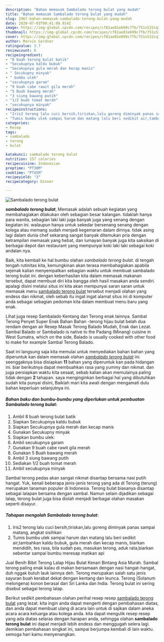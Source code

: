 ```yaml
---
description: "Bahan memasak Sambalado terong bulat yang mudah"
title: "Bahan memasak Sambalado terong bulat yang mudah"
slug: 2967-bahan-memasak-sambalado-terong-bulat-yang-mudah
date: 2020-07-03T00:41:09.914Z
image: https://img-global.cpcdn.com/recipes/cf81ae81e699c7fb/751x532cq70/sambalado-terong-bulat-foto-resep-utama.jpg
thumbnail: https://img-global.cpcdn.com/recipes/cf81ae81e699c7fb/751x532cq70/sambalado-terong-bulat-foto-resep-utama.jpg
cover: https://img-global.cpcdn.com/recipes/cf81ae81e699c7fb/751x532cq70/sambalado-terong-bulat-foto-resep-utama.jpg
author: Marvin Gardner
ratingvalue: 3.7
reviewcount: 8
recipeingredient:
- "8 buah terong bulat batik"
- "Secukupnya kaldu bubuk"
- "Secukupnya gula merah dan kecap manis"
- " Secukupny minyak"
- " bumbu ulek"
- "secukupnya garam"
- "9 buah cabe rawit gila merah"
- "5 Buah bawang merah"
- "3 siung bawang putih"
- "1/2 buah tomat merah"
- "secukupnya minyak"
recipeinstructions:
- "Iris2 terong lalu cuci bersih,tiriskan,lalu goreng diminyak panas sampai matang, angkat sisihkan"
- "Tumis bumbu ulek sampai harum dan matang lalu beri sedikit air,tambahkan kaldu bubuk, gula merah dan kecap manis, biarkan mendidih, tes rasa, bila sudah pas, masukan terong, aduk rata,biarkan sebentar sampai bumbu meresap matikan api"
categories:
- Resep
tags:
- sambalado
- terong
- bulat

katakunci: sambalado terong bulat 
nutrition: 157 calories
recipecuisine: Indonesian
preptime: "PT30M"
cooktime: "PT45M"
recipeyield: "3"
recipecategory: Dinner

---
```



![Sambalado terong bulat](https://img-global.cpcdn.com/recipes/cf81ae81e699c7fb/751x532cq70/sambalado-terong-bulat-foto-resep-utama.jpg)

<b><i>sambalado terong bulat</i></b>, Memasak adalah sebuah kegiatan yang membahagiakan dilakukan oleh sebagian besar kalangan. tidaklah hanya para wanita, sebagian laki laki juga banyak juga yang senang dengan kegiatan ini. walaupun hanya untuk sekedar bersenang senang dengan kolega atau memang sudah menjadi kegemaran dalam dirinya. tidak asing lagi dalam dunia chef sekarang sangat banyak ditemukan pria dengan ketrampilan memasak yang hebat, dan lumayan banyak juga kita saksikan di berbagai depot dan restaurant yang mempunyai koki laki laki sebagai koki andalan nya.

Baik, kita kembali ke hal bumbu olahan <i>sambalado terong bulat</i>. di tengah tengah rutinitas kita, kemungkinan akan terasa membahagiakan apabila sejenak kalian menyempatkan sebagian waktu untuk membuat sambalado terong bulat ini. dengan keberhasilan kita dalam memasak makanan tersebut, dapat membuat diri kita bangga oleh hasil masakan anda sendiri. apalagi disini melalui situs ini kita akan mempunyai saran saran untuk memasak menu <u>sambalado terong bulat</u> tersebut menjadi olahan yang endess dan nikmat, oleh sebab itu ingat ingat alamat situs ini di komputer anda sebagai sebagian pedoman kita dalam membuat menu baru yang enak.

Lihat juga resep Sambalado Kentang dan Terong enak lainnya. Sambal Terong Penyet Super Enak Bahan Bahan -terong hijau bulat belah dua rendam dengan air Resep Masak Terong Balado Mudah, Enak dan Lezat. Sambal Balado or Sambalado is native to the Padang (Minang) cuisine in West Sumatra, which on the side, Balado is usually cooked with other food to make for example Sambal Terong Balado.


Saat ini langsung saja kita memulai untuk menyediakan bahan bahan yang diperuntuk kan dalam memasak olahan <u><i>sambalado terong bulat</i></u> ini. seenggaknya bisa disiapkan <b>11</b> bahan yang diperuntuk kan pada hidangan ini. biar berikutnya dapat membuahkan rasa yang yummy dan nikmat. dan juga persiapkan waktu kita sesaat, sebab kalian akan memulainya paling tidak dengan <b>2</b> tahapan. saya menginginkan berbagai hal yang dibutuhkan sudah kita punyai disini, Baiklah mari kita awali dengan mengamati dulu bahan keperluan selanjutnya ini.

<!--inarticleads1-->

##### Bahan baku dan bumbu-bumbu yang diperlukan untuk pembuatan Sambalado terong bulat:

1. Ambil 8 buah terong bulat batik
1. Siapkan Secukupnya kaldu bubuk
1. Siapkan Secukupnya gula merah dan kecap manis
1. Gunakan  Secukupny minyak
1. Siapkan  bumbu ulek:
1. Ambil secukupnya garam
1. Gunakan 9 buah cabe rawit gila merah
1. Gunakan 5 Buah bawang merah
1. Ambil 3 siung bawang putih
1. Sediakan 1/2 buah tomat merah
1. Ambil secukupnya minyak


Sambal terong pedas akan sangat nikmat disantap bersama nasi putih hangat. Yuk, kenali beberapa jenis-jenis terong yang ada di Terong (terung) merupakan tanaman populer di Indonesia. Terong bulat biasanya disantap sebagai lalapan bersama dengan sambal. Namun selain dijadikan sebagai lalap, terong bulat juga bisa diolah menjadi berbagai olahan masakan seperti disayur. 

<!--inarticleads2-->

##### Tahapan mengolah Sambalado terong bulat:

1. Iris2 terong lalu cuci bersih,tiriskan,lalu goreng diminyak panas sampai matang, angkat sisihkan
1. Tumis bumbu ulek sampai harum dan matang lalu beri sedikit air,tambahkan kaldu bubuk, gula merah dan kecap manis, biarkan mendidih, tes rasa, bila sudah pas, masukan terong, aduk rata,biarkan sebentar sampai bumbu meresap matikan api


Jual Benih Bibit Terong Lalap Hijau Bulat Kenari Bintang Asia Murah. Sambal terong paling enak kalau di makan bersamaan dengan nasi hangat-hangat, duh nggak butuh lauk lainnya deh. Terong merupakan salah satu jenis sayuran buah kerabat dekat dengan kentang dan leunca. Terong (Solanum melongena) konon berasal dari Sri Lanka dan India. Terong bulat ini sering disebut sebagai terong lalap. 

Berikut sedikit pembahasan olahan perihal resep resep <u>sambalado terong bulat</u> yang lezat. kita ingin anda dapat mengerti dengan pembahasan diatas, dan anda dapat membuat ulang di acara lain untuk di sajikan dalam aneka acara acara keluarga atau kolega anda. kita dapat mengulik resep resep yang ada diatas selaras dengan harapan anda, sehingga olahan <b>sambalado terong bulat</b> ini dapat menjadi lebih endess dan menggugah selera lagi. demikian pembahasan singkat ini, sampai berjumpa kembali di lain waktu. semoga hari kamu menyenangkan.
